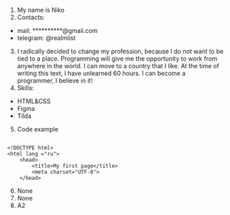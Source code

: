 1. My name is Niko
2. Contacts:
* mail: **********@gmail.com
* telegram: @realmlist
3. I radically decided to change my profession, because I do not want to be tied to a place. Programming will give me the opportunity to work from anywhere in the world. I can move to a country that I like. At the time of writing this text, I have unlearned 60 hours. I can become a programmer, I believe in it!
4. Skills: 
* HTML&CSS
* Figma
* Tilda
5. Code example
```

<!DOCTYPE html>
<html lang ="ru">
    <head>
    	<title>My first page</title>
    	<meta charset="UTF-8">
    </head>

```
6. None
7. None
8. A2